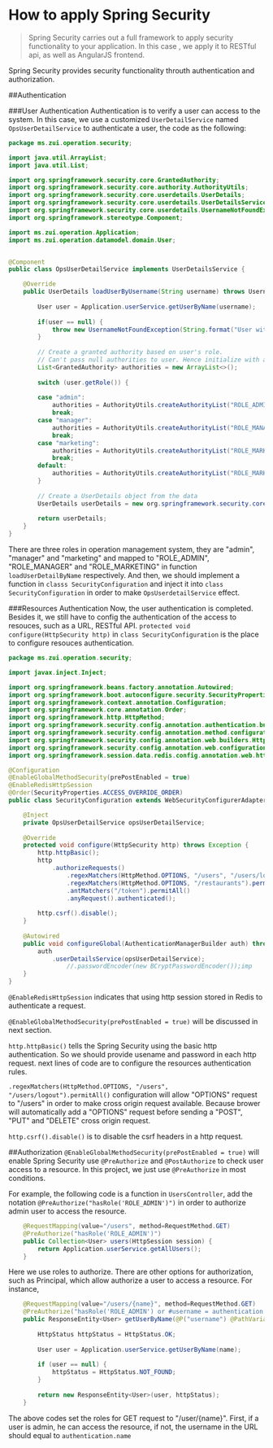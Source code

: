 # How to apply Spring Security

>Spring Security carries out a full framework to apply security functionality to your application. In this case , we apply it to RESTful api, as well as AngularJS frontend.

Spring Security provides security functionality throuth authentication and authorization. 

##Authentication

###User Authentication
Authentication is to verify a user can access to the system. In this case, we use a customized ``UserDetailService`` named ``OpsUserDetailService`` to authenticate a user, the code as the following:

```java
package ms.zui.operation.security;

import java.util.ArrayList;
import java.util.List;

import org.springframework.security.core.GrantedAuthority;
import org.springframework.security.core.authority.AuthorityUtils;
import org.springframework.security.core.userdetails.UserDetails;
import org.springframework.security.core.userdetails.UserDetailsService;
import org.springframework.security.core.userdetails.UsernameNotFoundException;
import org.springframework.stereotype.Component;

import ms.zui.operation.Application;
import ms.zui.operation.datamodel.domain.User;


@Component
public class OpsUserDetailService implements UserDetailsService {

	@Override
	public UserDetails loadUserByUsername(String username) throws UsernameNotFoundException {
		
		User user = Application.userService.getUserByName(username);
		
		if(user == null) {
			throw new UsernameNotFoundException(String.format("User with the username %s doesn't exist", username));
		}
		
		// Create a granted authority based on user's role. 
		// Can't pass null authorities to user. Hence initialize with an empty arraylist
		List<GrantedAuthority> authorities = new ArrayList<>();
		
		switch (user.getRole()) {
			
		case "admin": 
			authorities = AuthorityUtils.createAuthorityList("ROLE_ADMIN");
			break;
		case "manager":
			authorities = AuthorityUtils.createAuthorityList("ROLE_MANAGER");
			break;
		case "marketing":
			authorities = AuthorityUtils.createAuthorityList("ROLE_MARKETING");
			break;
		default:
			authorities = AuthorityUtils.createAuthorityList("ROLE_MARKETING");
		}
		
		// Create a UserDetails object from the data 
		UserDetails userDetails = new org.springframework.security.core.userdetails.User(user.getName(), user.getPassword(), authorities);
		
		return userDetails;
	}
}
```

There are three roles in operation management system, they are "admin", "manager" and "marketing" and mapped to "ROLE_ADMIN", "ROLE_MANAGER" and "ROLE_MARKETING" in function ``loadUserDetailByName`` respectively. And then, we should implement a function in ``classs SecurityConfiguration`` and inject it into ``class SecurityConfiguration`` in order to make ``OpsUserdetailService`` effect. 

###Resources Authentication
Now, the user authentication is completed. Besides it, we still have to config the authentication of  the access to resouces, such as a URL, RESTful API. ``protected void configure(HttpSecurity http)`` in ``class SecurityConfiguration`` is the place to configure resouces authentication.

```java
package ms.zui.operation.security;

import javax.inject.Inject;

import org.springframework.beans.factory.annotation.Autowired;
import org.springframework.boot.autoconfigure.security.SecurityProperties;
import org.springframework.context.annotation.Configuration;
import org.springframework.core.annotation.Order;
import org.springframework.http.HttpMethod;
import org.springframework.security.config.annotation.authentication.builders.AuthenticationManagerBuilder;
import org.springframework.security.config.annotation.method.configuration.EnableGlobalMethodSecurity;
import org.springframework.security.config.annotation.web.builders.HttpSecurity;
import org.springframework.security.config.annotation.web.configuration.WebSecurityConfigurerAdapter;
import org.springframework.session.data.redis.config.annotation.web.http.EnableRedisHttpSession;

@Configuration
@EnableGlobalMethodSecurity(prePostEnabled = true)
@EnableRedisHttpSession
@Order(SecurityProperties.ACCESS_OVERRIDE_ORDER)
public class SecurityConfiguration extends WebSecurityConfigurerAdapter {

	@Inject
	private OpsUserDetailService opsUserDetailService;
	
	@Override
	protected void configure(HttpSecurity http) throws Exception {
		http.httpBasic();
		http
			.authorizeRequests()
				.regexMatchers(HttpMethod.OPTIONS, "/users", "/users/logout").permitAll()
				.regexMatchers(HttpMethod.OPTIONS, "/restaurants").permitAll()
				.antMatchers("/token").permitAll()
				.anyRequest().authenticated();
		
		http.csrf().disable();
	}
	
	@Autowired
	public void configureGlobal(AuthenticationManagerBuilder auth) throws Exception {
		auth
			.userDetailsService(opsUserDetailService);
				//.passwordEncoder(new BCryptPasswordEncoder());imp
	}
}
```
``@EnableRedisHttpSession`` indicates that using http session stored in Redis to authenticate a request.

``@EnableGlobalMethodSecurity(prePostEnabled = true)`` will be discussed in next section.

``http.httpBasic()`` tells the Spring Security using the basic http authentication. So we should provide usename and password in each http request. next lines of code are to configure the resources authentication rules.

``.regexMatchers(HttpMethod.OPTIONS, "/users", "/users/logout").permitAll()`` configuration will allow "OPTIONS" request to "/users" in order to make cross origin request available. Because brower will automatically add a "OPTIONS" request before sending a "POST", "PUT" and "DELETE" cross origin request.

``http.csrf().disable()`` is to disable the csrf headers in a http request.

##Authorization
``@EnableGlobalMethodSecurity(prePostEnabled = true)`` will enable Spring Security use ``@PreAuthorize`` and ``@PostAuthorize`` to check user access to a resource. In this project, we just use ``@PreAuthorize`` in most conditions.

For example, the following code is a function in ``UsersController``, add the notation ``@PreAuthorize("hasRole('ROLE_ADMIN')")`` in order to authorize admin user to access the resource. 

```java
    @RequestMapping(value="/users", method=RequestMethod.GET)
	@PreAuthorize("hasRole('ROLE_ADMIN')")
    public Collection<User> users(HttpSession session) {
    	return Application.userService.getAllUsers();
    }
```

Here we use roles to authorize. There are other options for authorization, such as Principal, which allow authorize a user to access a resource. For instance,

```java
    @RequestMapping(value="/users/{name}", method=RequestMethod.GET)
	@PreAuthorize("hasRole('ROLE_ADMIN') or #username = authentication.name")
    public ResponseEntity<User> getUserByName(@P("username") @PathVariable String name) {
    	
    	HttpStatus httpStatus = HttpStatus.OK;
    	
    	User user = Application.userService.getUserByName(name);
    	
    	if (user == null) {
    		httpStatus = HttpStatus.NOT_FOUND;
    	}
    	
    	return new ResponseEntity<User>(user, httpStatus);
    }
```

The above codes set the roles for GET request to "/user/{name}". First, if a user is admin, he can access the resource, if not, the username in the URL should equal to ``authentication.name``
